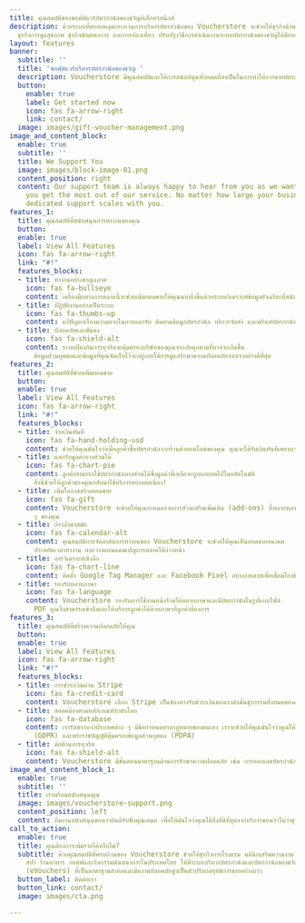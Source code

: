 ```yaml
---
title: คุณสมบัติของซอฟต์แวร์บัตรกำนัลของขวัญอิเล็กทรอนิกส์
description: ด้วยระบบที่ครอบคลุมกระบวนการบริหารบัตรกำนัลของ Voucherstore จะช่วยให้ธุรกิจด้านการบริการ
  ธุรกิจการดูแสุขภาพ ธุรกิจนันทนาการ และการท่องเที่ยว ปรับปรุงวิธีการดำเนินงานระบบบัตรกำนัลของขวัญให้มียอดขายเพิ่มขึ้นจากเดิม
layout: features
banner:
  subtitle: ''
  title: 'ซอฟต์แวร์บริหารบัตรกำนัลของขวัญ '
  description: Voucherstore มีคุณสมบัติและให้การสนับสนุนทั้งหมดที่จำเป็นในการทำให้การขายบัตรกำนัลเป็นเรื่องง่าย
  button:
    enable: true
    label: Get started now
    icon: fas fa-arrow-right
    link: contact/
  image: images/gift-voucher-management.png
image_and_content_block:
  enable: true
  subtitle: ''
  title: We Support You
  image: images/block-image-01.png
  content_position: right
  content: Our support team is always happy to hear from you as we want to ensure
    you get the most out of our service. No matter how large your business is, our
    dedicated support scales with you.
features_1:
  title: คุณสมบัติที่สนับสนุนการทำงานของคุณ
  button: 
  enable: true
  label: View All Features
  icon: fas fa-arrow-right
  link: "#!"
  features_blocks:
  - title: ทำงานอย่างชาญฉลาด
    icon: fas fa-bullseye
    content: เครื่องมือทางการตลาดนี้จะช่วยเพิ่มยอดขายให้คุณมากยิ่งขึ้นด้วยระบบวิเคราะห์ข้อมูลอัจฉริยะที่สนับสนุนการตัดสินใจของคุณและเพิ่มยอดขายอย่างต่อเนื่อง
  - title: ปฏิบัติงานอย่างเป็นระบบ
    icon: fas fa-thumbs-up
    content: แก้ปัญหาเรื่องความยากในการแลกรับ ติดตามข้อมูลบัตรกำนัล บริการจัดส่ง และพรินท์บัตรกำนัลที่เชื่อถือได้ของเราจะช่วยให้คุณหมดกังวล
  - title: ปลอดภัยและมั่นคง
    icon: fas fa-shield-alt
    content: ระบบป้องกันการทุจริตจะคุ้มครองบริษัทของคุณจากภัยคุกคามที่อาจจะเกิดขึ้น
      ข้อมูลส่วนบุคคลและข้อมูลที่คุณจัดเก็บไว้จะอยู่ภายใต้การดูแลรักษาความปลอดภัยจากเราอย่างดีที่สุด
features_2:
  title: คุณสมบัติที่ช่วยเพิ่มยอดขาย
  button: 
  enable: true
  label: View All Features
  icon: fas fa-arrow-right
  link: "#!"
  features_blocks:
  - title: จ่ายเงินทันที
    icon: fas fa-hand-holding-usd
    content: ช่วยให้คุณมั่นใจว่าเมื่อลูกค้าซื้อบัตรกำนัลจากร้านค้าออนไลน์ของคุณ คุณจะได้รับเงินทันทีเพราะเราจะไม่เก็บเงินของคุณเอาไว้
  - title: แลกรับมูลค่าบางส่วนได้
    icon: fas fa-chart-pie
    content: ลูกค้าสามารถใช้บัตรกำนัลบางส่วนได้ซึ่งมูลค่าที่เหลือจะถูกยกยอดไปโดยอัตโนมัติ
      สิ่งนี้ช่วยให้ลูกค้าของคุณกลับมาใช้บริการอย่างต่อเนื่อง!
  - title: เพิ่มโอกาสสร้างยอดขาย
    icon: fas fa-gift
    content: Voucherstore จะช่วยให้คุณกำหนดรายการส่วนเสริมเพิ่มเติม (add-ons) ที่หลากหลายในตะกร้าสินค้าให้ร้านค้าออนไลน์เป็นโอกาสในการเพิ่มยอดขายให้ผลิตภัณฑ์หรือบริการอื่น
      ๆ ของคุณ
  - title: ก้าวล้ำนำสมัย
    icon: fas fa-calendar-alt
    content: คุณสมบัติการจัดลำดับการทำงานของ Voucherstore จะช่วยให้คุณเห็นยอดขายอนาคต
      ประหยัดเวลาทำงาน และวางแผนแคมเปญการตลาดได้ล่วงหน้า
  - title: การวิเคราะห์เชิงลึก
    icon: fas fa-chart-line
    content: ติดตั้ง Google Tag Manager และ Facebook Pixel อย่างง่ายดายเพื่อเชื่อมโยงข้อมูลวิเคราะห์อีคอมเมิร์ซขั้นสูงให้กับธุรกิจของคุณ
  - title: รองรับหลายภาษา
    icon: fas fa-language
    content: Voucherstore รองรับการใช้งานหน้าร้านได้หลายภาษาและมีบัตรกำนัลในรูปแบบไฟล์
      PDF คุณจึงสามารถเข้าถึงและให้บริการลูกค้าได้ด้วยภาษาที่ลูกค้าต้องการ
features_3:
  title: คุณสมบัติที่สร้างความปลอดภัยให้คุณ
  button: 
  enable: true
  label: View All Features
  icon: fas fa-arrow-right
  link: "#!"
  features_blocks:
  - title: การชำระเงินผ่าน Stripe
    icon: fas fa-credit-card
    content: Voucherstore เลือก Stripe เป็นช่องทางรับชำระเงินของเราดังนั้นธุรกรรมทั้งหมดของคุณจะดำเนินการผ่านผู้ให้บริการชำระเงินที่ปลอดภัยที่สุด
  - title: สอดคล้องตามหลักเกณฑ์ระดับโลก
    icon: fas fa-database
    content: เรารับทราบว่าประเทศต่าง ๆ มีข้อกำหนดทางกฎหมายของตนเอง เราจะช่วยให้คุณมั่นใจว่าคุณได้ปฏิบัติตามข้อกำหนดตามข้อบังคับในกฎหมายของสหภาพยุโรปว่าด้วยการคุ้มครองข้อมูลความเป็นส่วนตัว
      (GDPR) และพระราชบัญญัติคุ้มครองข้อมูลส่วนบุคคล (PDPA)
  - title: ต่อต้านการทุจริต
    icon: fas fa-shield-alt
    content: Voucherstore มีขั้นตอนมาตรฐานด้านการรักษาความปลอดภัย เช่น การออกเลขบัตรกำนัลใหม่เพื่อลดความเสี่ยงจากการทุจริตและผู้กระทำความผิด
image_and_content_block_1:
  enable: true
  subtitle: ''
  title: เราพร้อมสนับสนุนคุณ
  image: images/voucherstore-support.png
  content_position: left
  content: ทีมงานสนับสนุนของเรายินดีรับฟังคุณเสมอ เพื่อให้มั่นใจว่าคุณได้สิ่งที่ดีที่สุดจากบริการของเราไม่ว่าธุรกิจของคุณจะใหญ่เท่าใดเราพร้อมปรับการสนับสนุนเพื่อรองรับคุณ
call_to_action:
  enable: true
  title: คุณต้องการเพิ่มรายได้หรือไม่?
  subtitle: ด้วยคุณสมบัติที่ครบถ้วนของ Voucherstore ช่วยให้ธุรกิจการโรงแรม คลินิกเสริมความงาม
    สปา ร้านอาหาร กอล์ฟและกิจกรรมนันทนาการในประเทศไทย ให้มีระบบบริหารบัตรกำนัลและบัตรกำนัลของขวัญอิเล็กทรอนิกส์
    (eVouchers) ที่เป็นมาตรฐานสากลและมีความปลอดภัยสูงเป็นตัวปรับกลยุทธ์การขายอย่างถาว
  button_label: ติดต่อเรา
  button_link: contact/
  image: images/cta.png

---
```

